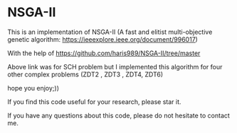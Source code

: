 # NSGA-II
This is an implementation of NSGA-II (A fast and elitist multi-objective genetic algorithm: https://ieeexplore.ieee.org/document/996017)

With the help of https://github.com/haris989/NSGA-II/tree/master

Above link was for SCH problem but I implemented this algorithm for four other complex problems (ZDT2 , ZDT3 , ZDT4, ZDT6)

hope you enjoy;))

If you find this code useful for your research, please star it.

If you have any questions about this code, please do not hesitate to contact me.
